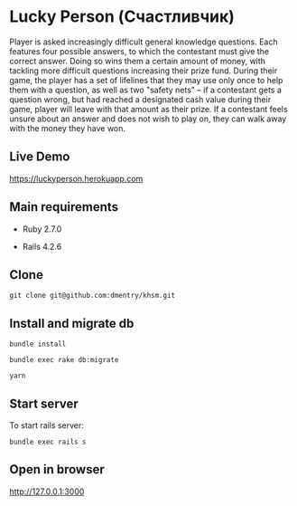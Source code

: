 # Lucky Person (Счастливчик)
Player is asked increasingly difficult general knowledge questions. Each features four possible answers, to which the contestant must give the correct answer. 
Doing so wins them a certain amount of money, with tackling more difficult questions increasing their prize fund. 
During their game, the player has a set of lifelines that they may use only once to help them with a question, as well as two "safety nets" – 
if a contestant gets a question wrong, but had reached a designated cash value during their game, player will leave with that amount as their prize. 
If a contestant feels unsure about an answer and does not wish to play on, they can walk away with the money they have won.

## Live Demo
https://luckyperson.herokuapp.com

## Main requirements
* Ruby 2.7.0

* Rails 4.2.6

## Clone

```
git clone git@github.com:dmentry/khsm.git
```

## Install and migrate db

```
bundle install
```

```
bundle exec rake db:migrate
```

```
yarn
```

## Start server
To start rails server:

```
bundle exec rails s
```

## Open in browser
http://127.0.0.1:3000
